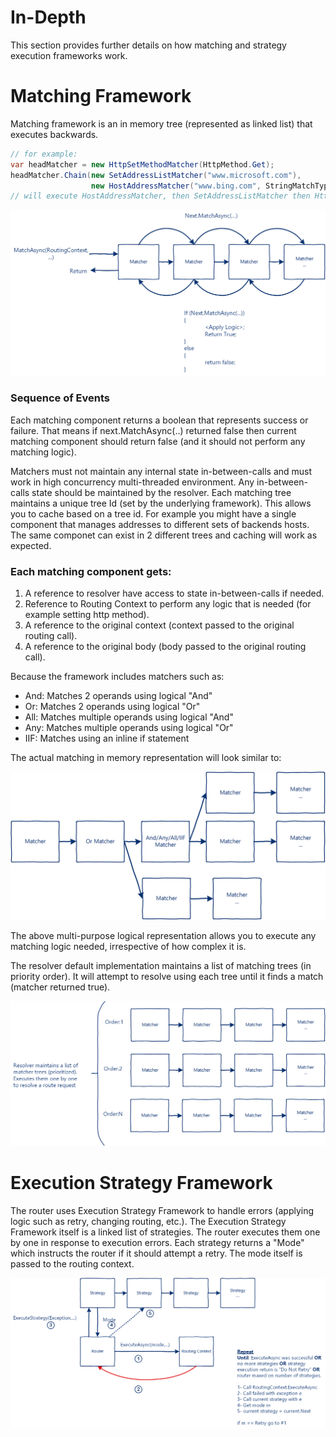 # In-Depth #
This section provides further details on how matching and strategy execution frameworks work.

# Matching Framework #
Matching framework is an in memory tree (represented as linked list) that executes backwards.
```C#
// for example:
var headMatcher = new HttpSetMethodMatcher(HttpMethod.Get);
headMatcher.Chain(new SetAddressListMatcher("www.microsoft.com"),
                  new HostAddressMatcher("www.bing.com", StringMatchType.UriHostandPortMatch));
// will execute HostAddressMatcher, then SetAddressListMatcher then HttpSetMethodMatcher
```

![Matching Framework](./matching-frx.png)

### Sequence of Events ###
Each matching component returns a boolean that represents success or failure. That means if next.MatchAsync(..) returned false then current matching component should return false (and it should not perform any matching logic).

Matchers must not maintain any internal state in-between-calls and must work in high concurrency multi-threaded environment. Any in-between-calls state should be maintained by the resolver. Each matching tree maintains a unique tree Id (set by the underlying framework). This allows you to cache based on a tree id. For example you might have a single component that manages addresses to different sets of backends hosts. The same componet can exist in 2 different trees and caching will work as expected.  

### Each matching component gets: ###
1. A reference to resolver have access to state in-between-calls if needed.
2. Reference to Routing Context to perform any logic that is needed (for example setting http method).
3. A reference to the original context (context passed to the original routing call).
4. A reference to the original body (body passed to the original routing call).

Because the framework includes matchers such as:
* And: Matches 2 operands using logical "And"
* Or: Matches 2 operands using logical "Or"
* All: Matches multiple operands using logical "And"
* Any: Matches multiple operands using logical "Or"
* IIF: Matches using an inline if statement

The actual matching in memory representation will look similar to:   

![Matching Framework Tree](./matching-frx-tree.png)

The above multi-purpose logical representation allows you to execute any matching logic needed, irrespective of how complex it is.

The resolver default implementation maintains a list of matching trees (in priority order). It will attempt to resolve using each tree until it finds a match (matcher returned true).  

![Resolver Multiple Matching Framework Tree](./resolver-matcher-trees.png)

# Execution Strategy Framework #
The router uses Execution Strategy Framework to handle errors (applying logic such as retry, changing routing, etc.). The Execution Strategy Framework itself is a linked list of strategies. The router executes them one by one in response to execution errors. Each strategy returns a "Mode" which instructs the router if it should attempt a retry. The mode itself is passed to the routing context.

![Overview](./execution-strategy-framework.png)
